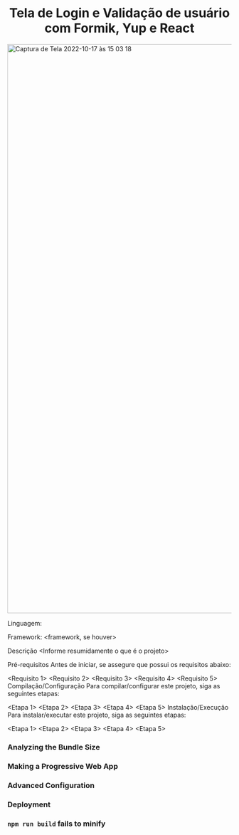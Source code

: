 <h1 align="center"> Tela de Login e Validação de usuário com Formik, Yup e React </h1>


<img width="1279" alt="Captura de Tela 2022-10-17 às 15 03 18" src="https://user-images.githubusercontent.com/101599209/196249974-f59e745c-e4f8-4e7a-9f53-40d0ac7ae129.png">


Linguagem: <linguagem>

Framework: <framework, se houver>

Descrição
<Informe resumidamente o que é o projeto>

Pré-requisitos
Antes de iniciar, se assegure que possui os requisitos abaixo:

<Requisito 1>
<Requisito 2>
<Requisito 3>
<Requisito 4>
<Requisito 5>
Compilação/Configuração
Para compilar/configurar este projeto, siga as seguintes etapas:

<Etapa 1>
<Etapa 2>
<Etapa 3>
<Etapa 4>
<Etapa 5>
Instalação/Execução
Para instalar/executar este projeto, siga as seguintes etapas:

<Etapa 1>
<Etapa 2>
<Etapa 3>
<Etapa 4>
<Etapa 5>


### Analyzing the Bundle Size


### Making a Progressive Web App



### Advanced Configuration



### Deployment


### `npm run build` fails to minify

